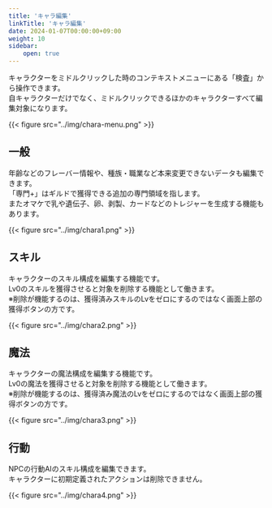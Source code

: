 ```yaml
---
title: 'キャラ編集'
linkTitle: 'キャラ編集'
date: 2024-01-07T00:00:00+09:00
weight: 10
sidebar:
    open: true
---
```


キャラクターをミドルクリックした時のコンテキストメニューにある「検査」から操作できます。  
自キャラクターだけでなく、ミドルクリックできるほかのキャラクターすべて編集対象になります。

{{< figure src="../img/chara-menu.png" >}}

## 一般

年齢などのフレーバー情報や、種族・職業など本来変更できないデータも編集できます。  
「専門+」はギルドで獲得できる追加の専門領域を指します。  
またオマケで乳や遺伝子、卵、剥製、カードなどのトレジャーを生成する機能もあります。

{{< figure src="../img/chara1.png" >}}

## スキル

キャラクターのスキル構成を編集する機能です。  
Lv0のスキルを獲得させると対象を削除する機能として働きます。  
※削除が機能するのは、獲得済みスキルのLvをゼロにするのではなく画面上部の獲得ボタンの方です。

{{< figure src="../img/chara2.png" >}}

## 魔法

キャラクターの魔法構成を編集する機能です。  
Lv0の魔法を獲得させると対象を削除する機能として働きます。  
※削除が機能するのは、獲得済み魔法のLvをゼロにするのではなく画面上部の獲得ボタンの方です。

{{< figure src="../img/chara3.png" >}}

## 行動

NPCの行動AIのスキル構成を編集できます。  
キャラクターに初期定義されたアクションは削除できません。

{{< figure src="../img/chara4.png" >}}
